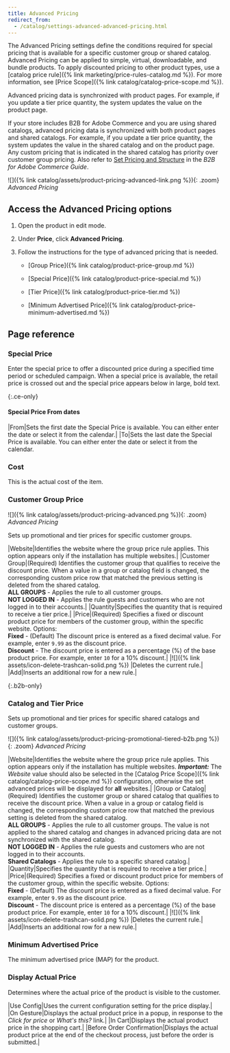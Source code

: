 ```yaml
---
title: Advanced Pricing
redirect_from:
  - /catalog/settings-advanced-advanced-pricing.html
---
```


The Advanced Pricing settings define the conditions required for special pricing that is available for a specific customer group or shared catalog. Advanced Pricing can be applied to simple, virtual, downloadable, and bundle products. To apply discounted pricing to other product types, use a [catalog price rule]({% link marketing/price-rules-catalog.md %}). For more information, see [Price Scope]({% link catalog/catalog-price-scope.md %}).

Advanced pricing data is synchronized with product pages. For example, if you update a tier price quantity, the system updates the value on the product page.

<span class="b2b-only"></span> If your store includes B2B for Adobe Commerce and you are using shared catalogs, advanced pricing data is synchronized with both product pages and shared catalogs. For example, if you update a tier price quantity, the system updates the value in the shared catalog and on the product page. Any custom pricing that is indicated in the shared catalog has priority over customer group pricing. Also refer to [Set Pricing and Structure](https://experienceleague.adobe.com/docs/commerce-admin/b2b/shared-catalogs/define/catalog-shared-pricing-structure.html) in the _B2B for Adobe Commerce Guide_.

![]({% link catalog/assets/product-pricing-advanced-link.png %}){: .zoom}
_Advanced Pricing_

## Access the Advanced Pricing options

1. Open the product in edit mode.

1. Under **Price**, click **Advanced Pricing**.

1. Follow the instructions for the type of advanced pricing that is needed.

   - [Group Price]({% link catalog/product-price-group.md %})

   - [Special Price]({% link catalog/product-price-special.md %})

   - [Tier Price]({% link catalog/product-price-tier.md %})

   - [Minimum Advertised Price]({% link catalog/product-price-minimum-advertised.md %})

## Page reference

### Special Price

Enter the special price to offer a discounted price during a specified time period or scheduled campaign. When a special price is available, the retail price is crossed out and the special price appears below in large, bold text.

{:.ce-only}
#### Special Price From dates

|From|Sets the first date the Special Price is available. You can either enter the date or select it from the calendar.|
|To|Sets the last date the Special Price is available. You can either enter the date or select it from the calendar.

### Cost

This is the actual cost of the item.

### Customer Group Price

![]({% link catalog/assets/product-pricing-advanced.png %}){: .zoom}
_Advanced Pricing_

Sets up promotional and tier prices for specific customer groups.

|Website|Identifies the website where the group price rule applies. This option appears only if the installation has multiple websites.|
|Customer Group|(Required) Identifies the customer group that qualifies to receive the discount price. When a value in a group or catalog field is changed, the corresponding custom price row that matched the previous setting is deleted from the shared catalog. <br/>**ALL GROUPS** - Applies the rule to all customer groups. <br/>**NOT LOGGED IN** - Applies the rule guests and customers who are not logged in to their accounts.|
|Quantity|Specifies the quantity that is required to receive a tier price.|
|Price|(Required) Specifies a fixed or discount product price for members of the customer group, within the specific website. Options: <br/>**Fixed** - (Default) The discount price is entered as a fixed decimal value. For example, enter `9.99` as the discount price. <br/>**Discount** - The discount price is entered as a percentage (%) of the base product price. For example, enter `10` for a 10% discount.|
|![]({% link assets/icon-delete-trashcan-solid.png %}) |Deletes the current rule.|
|<span class="btn">Add</span>|Inserts an additional row for a new rule.|

{:.b2b-only}
### Catalog and Tier Price

Sets up promotional and tier prices for specific shared catalogs and customer groups.

![]({% link catalog/assets/product-pricing-promotional-tiered-b2b.png %}){: .zoom}
_Advanced Pricing_

|Website|Identifies the website where the group price rule applies. This option appears only if the installation has multiple websites.
**_Important:_** The _Website_ value should also be selected in the [Catalog Price Scope]({% link catalog/catalog-price-scope.md %}) configuration, otherwise the set advanced prices will be displayed for **all** websites.|
|Group or Catalog|(Required) Identifies the customer group or shared catalog that qualifies to receive the discount price. When a value in a group or catalog field is changed, the corresponding custom price row that matched the previous setting is deleted from the shared catalog. <br/>**ALL GROUPS** - Applies the rule to all customer groups. The value is not applied to the shared catalog and changes in advanced pricing data are not synchronized with the shared catalog.<br/>**NOT LOGGED IN** - Applies the rule guests and customers who are not logged in to their accounts.<br/>**Shared Catalogs** - Applies the rule to a specific shared catalog.|
|Quantity|Specifies the quantity that is required to receive a tier price.|
|Price|(Required) Specifies a fixed or discount product price for members of the customer group, within the specific website. Options: <br/>**Fixed** - (Default) The discount price is entered as a fixed decimal value. For example, enter `9.99` as the discount price. <br/>**Discount** - The discount price is entered as a percentage (%) of the base product price. For example, enter `10` for a 10% discount.|
|![]({% link assets/icon-delete-trashcan-solid.png %}) |Deletes the current rule.|
|<span class="btn">Add</span>|Inserts an additional row for a new rule.|

### Minimum Advertised Price

The minimum advertised price (MAP) for the product.

### Display Actual Price

Determines where the actual price of the product is visible to the customer.

|Use Config|Uses the current configuration setting for the price display.|
|On Gesture|Displays the actual product price in a popup, in response to the _Click for price_ or _What's this?_ link.|
|In Cart|Displays the actual product price in the shopping cart.|
|Before Order Confirmation|Displays the actual product price at the end of the checkout process, just before the order is submitted.|

